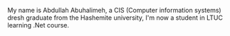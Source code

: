 My name is Abdullah Abuhalimeh, a CIS (Computer information systems) dresh graduate from the Hashemite university, I'm now a student in LTUC learning .Net course.
